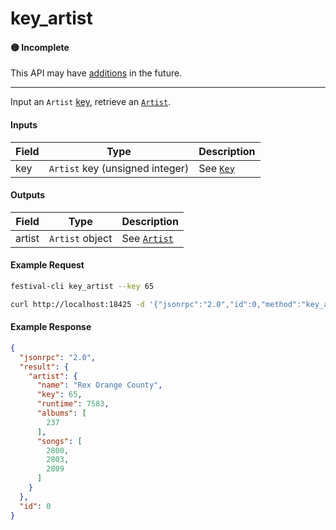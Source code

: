 # key_artist

#### 🟡 Incomplete
This API may have [additions](../../api-stability/marker.md) in the future.

---

Input an `Artist` [key](../../common-objects/key.md), retrieve an [`Artist`](../../common-objects/artist.md).

#### Inputs

| Field | Type                                           | Description |
|-------|------------------------------------------------|-------------|
| key   | `Artist` key (unsigned integer)                | See [`Key`](../../common-objects/key.md)

#### Outputs

| Field  | Type            | Description |
|--------|-----------------|-------------|
| artist | `Artist` object | See [`Artist`](../../common-objects/artist.md)

#### Example Request
```bash
festival-cli key_artist --key 65
```
```bash
curl http://localhost:18425 -d '{"jsonrpc":"2.0","id":0,"method":"key_artist","params":{"key":65}}'
```

#### Example Response
```json
{
  "jsonrpc": "2.0",
  "result": {
    "artist": {
      "name": "Rex Orange County",
      "key": 65,
      "runtime": 7583,
      "albums": [
        237
      ],
      "songs": [
        2800,
        2803,
        2809
      ]
    }
  },
  "id": 0
}
```
